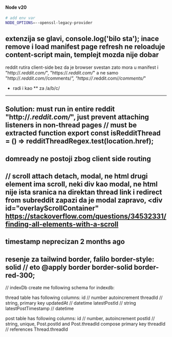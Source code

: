 
#### Node v20

```bash
# add env var
NODE_OPTIONS=--openssl-legacy-provider
```
extenzija se glavi, console.log('bilo sta'); inace remove i load manifest
page refresh ne reloaduje content-script main, templejt mozda nije dobar
-----
reddit rutira client-side bez da je browser svestan zato mora u manifest i
"http://*.reddit.com/*",
"https://*.reddit.com/*"
a ne samo
"http://*.reddit.com/*/comments/*",
"https://*.reddit.com/*/comments/*"
* radi i kao ** za /a/b/c/
----
Solution: must run in entire reddit "http://*.reddit.com/*", just prevent attaching listeners in non-thread pages
// must be extracted function
export const isRedditThread = () => redditThreadRegex.test(location.href);
--------
domready ne postoji zbog client side routing
-------------
// scroll attach detach, modal, ne html
drugi element ima scroll, neki div kao modal, ne html
nije ista sranica na direktan thread link i redirect from subreddit
zapazi da je modal zapravo, <div id="overlayScrollContainer"
https://stackoverflow.com/questions/34532331/finding-all-elements-with-a-scroll
-------------
timestamp neprecizan 2 months ago
--------------
resenje za tailwind border, falilo border-style: solid // eto
@apply border border-solid border-red-300;
---------
// indexDb
create me following schema for indexdb:

thread table has following columns:
id // number autoincrement
threadId // string, primary key
updatedAt // datetime
latestPostId // string
latestPostTimestamp // datetime

post table has following columns:
id // number, autoincrement
postId // string, unique, Post.postId and Post.threadId compose primary key
threadId // references Thread.threadId

